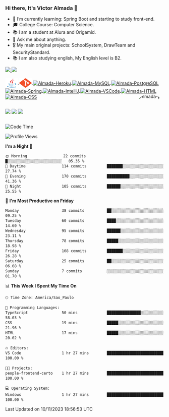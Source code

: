 ### Hi there, It's Victor Almada 👋


- 🌱 I’m currently learning: Spring Boot and starting to study front-end.
- 🎓 College Course: Computer Science.
- 📚  I am a student at Alura and Origamid.
- 💬 Ask me about anything.
- 🎖 My main original projects: SchoolSystem, DrawTeam and SecurityStandard.
- 📚 I am also studying english, My English level is B2.
 
<div>
<a href="https://github.com/Almadavic">
<img height="180em" src="https://github-readme-stats.vercel.app/api?username=Almadavic&showw_icons=true&theme=dark&include_all_commits=true&count_private=true">
<img height="180em" src="https://github-readme-stats.vercel.app/api/top-langs/?username=Almadavic&layout=compact&langs_count=16&theme=dracula">
</div>

<div style="display: inline_block"><br>
  <img align="center" alt="Almada-Java" height="30" width="40" src="https://raw.githubusercontent.com/devicons/devicon/master/icons/java/java-original.svg">
  <img align="center" alt="Almada-Git" height="30" width="40" src="https://raw.githubusercontent.com/devicons/devicon/master/icons/git/git-original.svg">
  <img align="center" alt="Almada-Heroku" height="30" width="40" src="https://cdn.jsdelivr.net/gh/devicons/devicon/icons/heroku/heroku-plain-wordmark.svg" />             
  <img align="center" alt="Almada-MySQL" height="30" width="40" src="https://cdn.jsdelivr.net/gh/devicons/devicon/icons/mysql/mysql-original-wordmark.svg" />
  <img align="center" alt="Almada-PostgreSQL" height="30" width="40" src="https://cdn.jsdelivr.net/gh/devicons/devicon/icons/postgresql/postgresql-plain-wordmark.svg" />
  <img align="center" alt="Almada-Spring" height="30" width="40" src="https://cdn.jsdelivr.net/gh/devicons/devicon/icons/spring/spring-original-wordmark.svg" />
   <img align="center" alt="Almada-IntelliJ" height="30" width="40" src="https://cdn.jsdelivr.net/gh/devicons/devicon/icons/intellij/intellij-original.svg" />
   <img align="center" alt="Almada-VSCode" height="30" width="40" src="https://cdn.jsdelivr.net/gh/devicons/devicon/icons/vscode/vscode-original.svg" />
   <img align="center" alt="Almada-HTML" height="30" width="40" src="https://cdn.jsdelivr.net/gh/devicons/devicon/icons/html5/html5-original.svg" />
   <img align="center" alt="Almada-CSS" height="30" width="40" src="https://cdn.jsdelivr.net/gh/devicons/devicon/icons/css3/css3-original.svg" />
  <img align="right" alt="Almada-pic" height="150" style="border-radius:50px;" src="https://user-images.githubusercontent.com/85299065/185514627-94fcf387-edc6-4c24-88f1-b4873ccd49e9.png">
</div>
  
  ##
 
<div> 
  <a href="https://www.youtube.com/channel/UCUrcUNA90M_ZqLEcQxd3UNA" target="_blank"><img src="https://img.shields.io/badge/YouTube-FF0000?style=for-the-badge&logo=youtube&logoColor=white" target="_blank"></a>
 <a href = "mailto:almadavic@live.com"><img src="https://img.shields.io/badge/-Gmail-%23333?style=for-the-badge&logo=gmail&logoColor=white" target="_blank"></a>
  <a href="https://www.linkedin.com/in/victoralmada/" target="_blank"><img src="https://img.shields.io/badge/-LinkedIn-%230077B5?style=for-the-badge&logo=linkedin&logoColor=white" target="_blank"></a> 
</div>

##

<!--START_SECTION:waka-->
![Code Time](http://img.shields.io/badge/Code%20Time-360%20hrs%2041%20mins-blue)

![Profile Views](http://img.shields.io/badge/Profile%20Views-0-blue)

**I'm a Night 🦉** 

```text
🌞 Morning                22 commits          █░░░░░░░░░░░░░░░░░░░░░░░░   05.35 % 
🌆 Daytime                114 commits         ███████░░░░░░░░░░░░░░░░░░   27.74 % 
🌃 Evening                170 commits         ██████████░░░░░░░░░░░░░░░   41.36 % 
🌙 Night                  105 commits         ██████░░░░░░░░░░░░░░░░░░░   25.55 % 
```
📅 **I'm Most Productive on Friday** 

```text
Monday                   38 commits          ██░░░░░░░░░░░░░░░░░░░░░░░   09.25 % 
Tuesday                  60 commits          ████░░░░░░░░░░░░░░░░░░░░░   14.60 % 
Wednesday                95 commits          ██████░░░░░░░░░░░░░░░░░░░   23.11 % 
Thursday                 78 commits          █████░░░░░░░░░░░░░░░░░░░░   18.98 % 
Friday                   108 commits         ███████░░░░░░░░░░░░░░░░░░   26.28 % 
Saturday                 25 commits          ██░░░░░░░░░░░░░░░░░░░░░░░   06.08 % 
Sunday                   7 commits           ░░░░░░░░░░░░░░░░░░░░░░░░░   01.70 % 
```


📊 **This Week I Spent My Time On** 

```text
🕑︎ Time Zone: America/Sao_Paulo

💬 Programming Languages: 
TypeScript               50 mins             ███████████████░░░░░░░░░░   58.03 % 
CSS                      19 mins             █████░░░░░░░░░░░░░░░░░░░░   21.96 % 
HTML                     17 mins             █████░░░░░░░░░░░░░░░░░░░░   20.02 % 

🔥 Editors: 
VS Code                  1 hr 27 mins        █████████████████████████   100.00 % 

🐱‍💻 Projects: 
people-frontend-certo    1 hr 27 mins        █████████████████████████   100.00 % 

💻 Operating System: 
Windows                  1 hr 27 mins        █████████████████████████   100.00 % 
```


 Last Updated on 10/11/2023 18:56:53 UTC
<!--END_SECTION:waka-->
